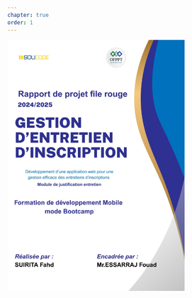 ```yaml
---
chapter: true
order: 1
---
```


<img src="../assets/img/Page_de_gard.jpg" alt="Carte d’empathie" width="400">
